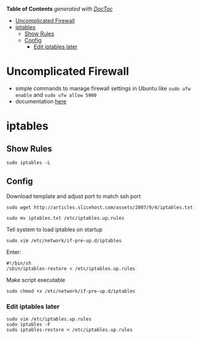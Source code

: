 **Table of Contents**  *generated with [DocToc](http://doctoc.herokuapp.com/)*

- [Uncomplicated Firewall](#uncomplicated-firewall)
- [iptables](#iptables)
	- [Show Rules](#show-rules)
	- [Config ](#config)
		- [Edit iptables later](#edit-iptables-later)

# Uncomplicated Firewall

- simple commands to manage firewall settings in Ubuntu like `sudo ufw enable` and `sudo ufw allow 5900`
- documentation [here](https://help.ubuntu.com/10.04/serverguide/C/firewall.html)

# iptables

## Show Rules

    sudo iptables -L

## Config 

Download template and adjust port to match ssh port
    
    sudo wget http://articles.slicehost.com/assets/2007/9/4/iptables.txt

    sudo mv iptables.txt /etc/iptables.up.rules

Tell system to load iptables on startup

    sudo vim /etc/network/if-pre-up.d/iptables

Enter:
    
    #!/bin/sh
    /sbin/iptables-restore < /etc/iptables.up.rules

Make script executable

    sudo chmod +x /etc/network/if-pre-up.d/iptables

### Edit iptables later

    sudo vim /etc/iptables.up.rules
    sudo iptables -F
    sudo iptables-restore < /etc/iptables.up.rules
